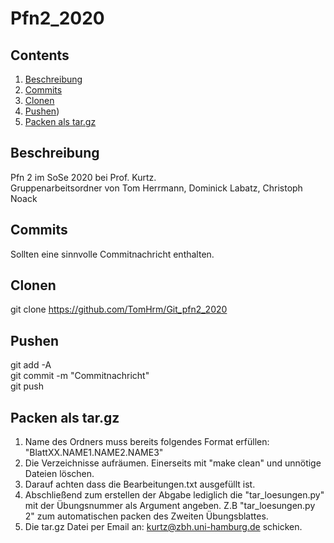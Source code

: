 # Pfn2_2020

## Contents
1. [Beschreibung](#Beschreibung)
2. [Commits](#Commits)
3. [Clonen](#Clonen)
4. [Pushen](#Pushen))
5. [Packen als tar.gz](#packen-als-targz)

## Beschreibung
Pfn 2 im SoSe 2020 bei Prof. Kurtz.  
Gruppenarbeitsordner von Tom Herrmann, Dominick Labatz, Christoph Noack

## Commits
Sollten eine sinnvolle Commitnachricht enthalten.

## Clonen
git clone https://github.com/TomHrm/Git_pfn2_2020

## Pushen
git add -A  
git commit -m "Commitnachricht"  
git push

## Packen als tar.gz
1. Name des Ordners muss bereits folgendes Format erfüllen:
"BlattXX.NAME1.NAME2.NAME3"
2. Die Verzeichnisse aufräumen. Einerseits mit "make clean" und unnötige Dateien löschen.
3. Darauf achten dass die Bearbeitungen.txt ausgefüllt ist.
4. Abschließend zum erstellen der Abgabe lediglich die "tar_loesungen.py" mit der Übungsnummer als Argument angeben.
Z.B "tar_loesungen.py 2" zum automatischen packen des Zweiten Übungsblattes.
5. Die tar.gz Datei per Email an: kurtz@zbh.uni-hamburg.de schicken.
